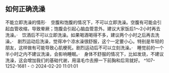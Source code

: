 ## 如何正确洗澡


不能立即洗澡的情形·　空腹和饱腹的情况下，不可以立即洗澡。空腹有可能会引起血管收缩，导致晕厥；饱腹会引起心脑血管意外。建议大家饭后1～2小时再去洗澡。·　饮酒后不可以立即洗澡。如果喝酒喝得不多，建议两个小时之后再去洗澡。·　剧烈运动后洗澡，觉得冲个凉水澡很舒服，这个一定要小心。特别是年轻的朋友，这样做有可能导致心肌梗死。剧烈运动后不可以立刻洗澡。·　睡觉前的一个半小时之内不建议洗澡，会影响睡眠。·　身体不舒服的情况下，比如发烧，不建议洗澡，这会增加我们的基础代谢，用温毛巾去擦一下前胸和后背就好。 ^107-1252-1681
    - ⏱ 2024-02-20 11:01:01